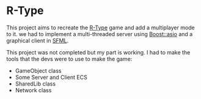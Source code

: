 # R-Type

This project aims to recreate the [R-Type](https://fr.wikipedia.org/wiki/R-Type) game and add a multiplayer mode to it. we had to implement a multi-threaded server using [Boost::asio](https://www.boost.org/doc/libs/1_66_0/doc/html/boost_asio.html) and a graphical client in [SFML](https://www.sfml-dev.org/).

This project was not completed but my part is working. I had to make the tools that the devs were to use to make the game: 
  - GameObject class
  - Some Server and Client ECS
  - SharedLib class
  - Network class
